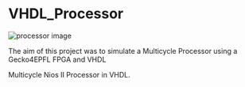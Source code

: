 # VHDL_Processor

![processor image](https://thumbs.dreamstime.com/b/amd-ryzen-processor-close-up-motherboard-socket-new-zen-nanometer-desktop-processor-amd-amd-ryzen-processor-close-up-159779022.jpg)

The aim of this project was to simulate a Multicycle Processor using a Gecko4EPFL FPGA and VHDL

Multicycle Nios II Processor in VHDL.

